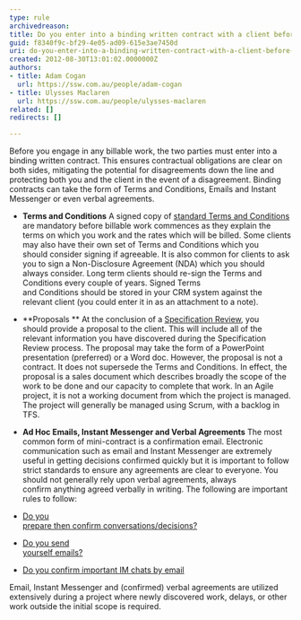 ```yaml
---
type: rule
archivedreason: 
title: Do you enter into a binding written contract with a client before doing any billable work?
guid: f8340f9c-bf29-4e05-ad09-615e3ae7450d
uri: do-you-enter-into-a-binding-written-contract-with-a-client-before-doing-any-billable-work
created: 2012-08-30T13:01:02.0000000Z
authors:
- title: Adam Cogan
  url: https://ssw.com.au/people/adam-cogan
- title: Ulysses Maclaren
  url: https://ssw.com.au/people/ulysses-maclaren
related: []
redirects: []

---
```


Before you engage in any billable work, the two parties must enter into a binding                     written contract. This ensures contractual obligations are clear on both sides,                     mitigating the potential for disagreements down the line and protecting both you                   and the client in the event of a disagreement. Binding contracts can take the form                     of Terms and Conditions, Emails and Instant Messenger or even verbal                     agreements.

<!--endintro-->

* **Terms and Conditions**     A signed copy of [standard Terms and Conditions](http&#58;//www.ssw.com.au/SSW/Standards/Forms/ConsultingOrderTermsConditions.aspx) are mandatory before billable work commences                         as they explain the terms on which you work and the rates which will be billed.                         Some clients may also have their own set of Terms and Conditions which you should consider signing if agreeable. It is also common for clients to ask you to                         sign a Non-Disclosure Agreement (NDA) which you should always consider. Long term clients should re-sign the Terms and Conditions every couple of years.
    Signed Terms<br>                        and Conditions should be stored in your CRM system against the relevant client (you could enter it in as an attachment to a note).
* **Proposals **     At the conclusion of a [Specification Review](http&#58;//sharepoint.ssw.com.au/Standards/Management/RulesToBetterProjectManagement/Pages/SpecificationReview.aspx), you should provide a proposal to the client. This will include all of the relevant information                         you have discovered during the Specification Review process. The proposal may take                         the form of a PowerPoint presentation (preferred) or a Word doc.
    However, the proposal is not a contract. It does not supersede the Terms and Conditions. In effect,                          the proposal is a sales document which describes broadly the scope of the work to be done and our                        capacity to complete that work. In an Agile project, it is not a working document from which the project is managed.                          The project will generally be managed using Scrum, with a backlog in TFS.
* **Ad Hoc Emails, Instant Messenger and Verbal Agreements**     The most common form of mini-contract is a confirmation email.
Electronic communication such as email and Instant Messenger are extremely useful                         in getting decisions confirmed quickly but it is important to follow strict standards                         to ensure any agreements are clear to everyone. You should not generally rely upon                         verbal agreements, always confirm anything agreed verbally in writing. The following                         are important rules to follow:


* [Do you<br>                    prepare then confirm conversations/decisions?](/do-you-prepare-then-confirm-conversations-decisions)
* [Do you send<br>                    yourself emails?](/dones-do-you-send-yourself-emails)
* [Do you confirm important IM chats by email](http&#58;//www.ssw.com.au/ssw/Standards/Rules/RulestoBetterInstantMessenger.aspx#ImportantChatsEmail)


Email, Instant Messenger and (confirmed) verbal agreements are utilized extensively                 during a project where newly discovered work, delays, or other work outside the                 initial scope is required.
